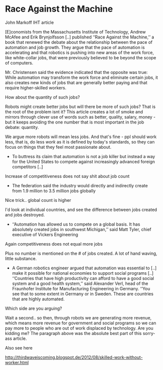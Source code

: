 # Race Against the Machine

John Markoff IHT article

[E]conomists from the Massachusetts Institute of Technology, Andrew McAfee and Erik Brynjolfsson [..] published ‘‘Race Against the Machine,’’ a book that renewed the debate about the relationship between the pace of automation and job growth. They  argue that the pace of automation is accelerating and that robotics is pushing into new areas of the work force, like white-collar jobs, that were previously believed to be beyond the scope of computers.

Mr. Christensen said the evidence indicated that the opposite was true: While automation may transform the work force and eliminate certain jobs, it also creates new kinds of jobs that are generally better paying and that require higher-skilled workers.

How about the quantity of such jobs?

Robots might create better jobs but will there be more of such jobs? That is the root of the problem isnt it? This article creates a lot of smoke and mirrors through clever use of words such as better, quality, salary, money - but it keeps avoiding the one number that is most important in the job debate: quantity.

We argue more robots will mean less jobs. And that's fine - ppl should work less, that is, do less *work* as it is defined by today's standards, so they can focus on things that they feel most passionate about.

* To buttress its claim that automation is not a job killer but instead a way for the United States to compete against increasingly advanced foreign competitors [..]

Increase of competitiveness does not say shit about job count

* The federation said the industry would directly and indirectly create from 1.9 million to 3.5 million jobs globally

Nice trick.. global count is higher

I'd look at individual countries, and see the difference between jobs created and jobs destroyed.

* ‘‘Automation has allowed us to compete on a global basis. It has absolutely created jobs in southwest Michigan,’’ said Matt Tyler, chief executive of Vickers Engineering

Again competitiveness does not equal more jobs

Plus no number is mentioned on the # of jobs created. A lot of hand waving, little substance.

* A German robotics engineer argued that automation was essential to [..] make it possible for national economies to support social programs [..] ‘‘Countries that have high productivity can afford to have a good social system and a good health system,’’ said Alexander Verl, head of the Fraunhofer Institute for Manufacturing Engineering in Germany. ‘‘You see that to some extent in Germany or in Sweden. These are countries that are highly automated.

Which side are you arguing?

Wait a second.. so then, through robots we are generating more revenue, which means more revenue for government and social programs so we can pay more to people who are out of work displaced by technology. Are you kidding me? The paragraph above was the absolute best part of this sorry-ass article.

Also see here

http://thirdwaveiscoming.blogspot.de/2012/08/skilled-work-without-worker.html
